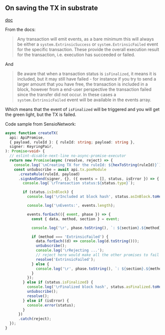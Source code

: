 ## On saving the TX in substrate

[doc](https://polkadot.js.org/api/start/api.rpc.html)

From the docs:

> Any transaction will emit events, as a bare minimum this will always be either a `system.ExtrinsicSuccess` or `system.ExtrinsicFailed` event for the specific transaction. These provide the overall execution result for the transaction, i.e. execution has succeeded or failed.

And

> Be aware that when a transaction status is `isFinalized`, it means it is included, but it may still have failed - for instance if you try to send a larger amount that you have free, the transaction is included in a block, however from a end-user perspective the transaction failed since the transfer did not occur. In these cases a `system.ExtrinsicFailed` event will be available in the events array.

Which means that the event of `isFinalized` will be triggered and you will get the green light, but the TX is failed.

Code sample from SensioNetwork:

```ts
async function createTX(
  api: ApiPromise,
  { payload, ruleId }: { ruleId: string; payload: string },
  signer: KeyringPair,
): Promise<void> {
  // eslint-disable-next-line no-async-promise-executor
  return new Promise(async (resolve, reject) => {
    console.log(`\nCreating TX for the ruleId: ${hexToString(ruleId)}`);
    const unSubscribe = await api.tx.poeModule
      .createRule(ruleId, payload)
      .signAndSend(signer, {}, ({ events = [], status, isError }) => {
        console.log(`\rTransaction status:${status.type}`);

        if (status.isInBlock) {
          console.log('\rIncluded at block hash', status.asInBlock.toHex());

          console.log('\nEvents:', events.length);

          events.forEach(({ event, phase }) => {
            const { data, method, section } = event;

            console.log('\r', phase.toString(), `: ${section}.${method}`, data.toString());

            if (method === 'ExtrinsicFailed') {
              data.forEach((d) => console.log(d.toString()));
              unSubscribe();
              console.log('\rRejecting ...');
              // reject here would make all the other promises to fail
              resolve('ExtrinsicFailed');
            } else {
              console.log('\r', phase.toString(), `: ${section}.${method}`, data.toString());
            }
          });
        } else if (status.isFinalized) {
          console.log('\rFinalized block hash', status.asFinalized.toHex());
          unSubscribe();
          resolve();
        } else if (isError) {
          console.error(status);
        }
      })
      .catch(reject);
  });
}
```
